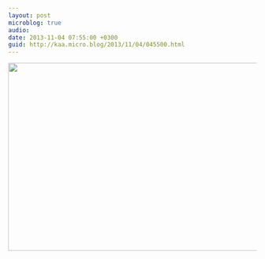```yaml
---
layout: post
microblog: true
audio: 
date: 2013-11-04 07:55:00 +0300
guid: http://kaa.micro.blog/2013/11/04/045500.html
---
```

<img src="https://micro.kaa.bz/uploads/2018/806ddc15fe.jpg" alt="" width="840" height="382" class="alignnone size-full wp-image-992" />
